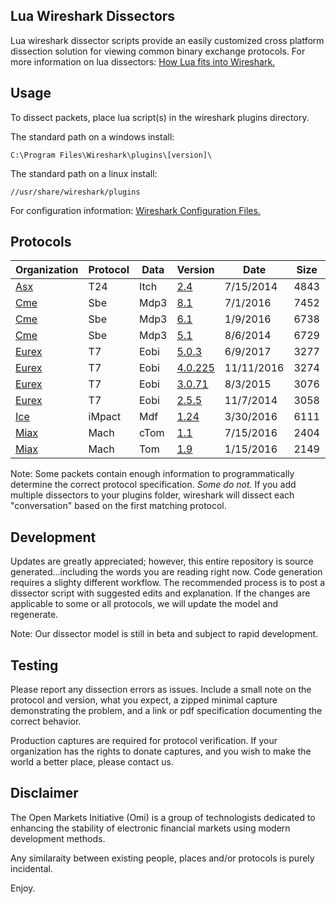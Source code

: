 ## Lua Wireshark Dissectors

Lua wireshark dissector scripts provide an easily customized cross platform dissection solution for viewing common binary exchange protocols. For more information on lua dissectors: [How Lua fits into Wireshark.](https://wiki.wireshark.org/Lua#How_Lua_fits_into_Wireshark "Wireshark's Lua Documentation")

## Usage

To dissect packets, place lua script(s) in the wireshark plugins directory.

The standard path on a windows install:

```
C:\Program Files\Wireshark\plugins\[version]\
```
The standard path on a linux install:

```
//usr/share/wireshark/plugins
```
For configuration information: [Wireshark Configuration Files.](https://www.wireshark.org/docs/wsug_html_chunked/ChAppFilesConfigurationSection.html "Wireshark Files Configuration Documentation")
## Protocols

|Organization | Protocol | Data | Version | Date | Size | Testing|
|--- | --- | --- | --- | --- | --- | ---|
|[Asx](https://github.com/Open-Markets-Initiative/wireshark-lua/tree/master/Asx "Australian Securities Exchange Dissectors") | T24 | Itch | [2.4](https://github.com/Open-Markets-Initiative/wireshark-lua/blob/master/Asx/Asx.T24.Itch.2.4.Script.Dissector.lua "Australian Securities Exchange 2.4 Script Dissector") | 7/15/2014 | 4843 | Verified|
|[Cme](https://github.com/Open-Markets-Initiative/wireshark-lua/tree/master/Cme "Chicago Mercantile Exchange Dissectors") | Sbe | Mdp3 | [8.1](https://github.com/Open-Markets-Initiative/wireshark-lua/blob/master/Cme/Cme.Sbe.Mdp3.8.1.Script.Dissector.lua "Chicago Mercantile Exchange 8.1 Script Dissector") | 7/1/2016 | 7452 | Verified|
|[Cme](https://github.com/Open-Markets-Initiative/wireshark-lua/tree/master/Cme "Chicago Mercantile Exchange Dissectors") | Sbe | Mdp3 | [6.1](https://github.com/Open-Markets-Initiative/wireshark-lua/blob/master/Cme/Cme.Sbe.Mdp3.6.1.Script.Dissector.lua "Chicago Mercantile Exchange 6.1 Script Dissector") | 1/9/2016 | 6738 | Verified|
|[Cme](https://github.com/Open-Markets-Initiative/wireshark-lua/tree/master/Cme "Chicago Mercantile Exchange Dissectors") | Sbe | Mdp3 | [5.1](https://github.com/Open-Markets-Initiative/wireshark-lua/blob/master/Cme/Cme.Sbe.Mdp3.5.1.Script.Dissector.lua "Chicago Mercantile Exchange 5.1 Script Dissector") | 8/6/2014 | 6729 | Verified|
|[Eurex](https://github.com/Open-Markets-Initiative/wireshark-lua/tree/master/Eurex "Eurex Exchange Dissectors") | T7 | Eobi | [5.0.3](https://github.com/Open-Markets-Initiative/wireshark-lua/blob/master/Eurex/Eurex.T7.Eobi.5.0.3.Script.Dissector.lua "Eurex Exchange 5.0.3 Script Dissector") | 6/9/2017 | 3277 | Untested|
|[Eurex](https://github.com/Open-Markets-Initiative/wireshark-lua/tree/master/Eurex "Eurex Exchange Dissectors") | T7 | Eobi | [4.0.225](https://github.com/Open-Markets-Initiative/wireshark-lua/blob/master/Eurex/Eurex.T7.Eobi.4.0.225.Script.Dissector.lua "Eurex Exchange 4.0.225 Script Dissector") | 11/11/2016 | 3274 | Untested|
|[Eurex](https://github.com/Open-Markets-Initiative/wireshark-lua/tree/master/Eurex "Eurex Exchange Dissectors") | T7 | Eobi | [3.0.71](https://github.com/Open-Markets-Initiative/wireshark-lua/blob/master/Eurex/Eurex.T7.Eobi.3.0.71.Script.Dissector.lua "Eurex Exchange 3.0.71 Script Dissector") | 8/3/2015 | 3076 | Untested|
|[Eurex](https://github.com/Open-Markets-Initiative/wireshark-lua/tree/master/Eurex "Eurex Exchange Dissectors") | T7 | Eobi | [2.5.5](https://github.com/Open-Markets-Initiative/wireshark-lua/blob/master/Eurex/Eurex.T7.Eobi.2.5.5.Script.Dissector.lua "Eurex Exchange 2.5.5 Script Dissector") | 11/7/2014 | 3058 | Untested|
|[Ice](https://github.com/Open-Markets-Initiative/wireshark-lua/tree/master/Ice "Intercontinental Exchange Dissectors") | iMpact | Mdf | [1.24](https://github.com/Open-Markets-Initiative/wireshark-lua/blob/master/Ice/Ice.iMpact.Mdf.1.24.Script.Dissector.lua "Intercontinental Exchange 1.24 Script Dissector") | 3/30/2016 | 6111 | Verified|
|[Miax](https://github.com/Open-Markets-Initiative/wireshark-lua/tree/master/Miax "Miami International Securities Exchange Dissectors") | Mach | cTom | [1.1](https://github.com/Open-Markets-Initiative/wireshark-lua/blob/master/Miax/Miax.Mach.cTom.1.1.Script.Dissector.lua "Miami International Securities Exchange 1.1 Script Dissector") | 7/15/2016 | 2404 | Verified|
|[Miax](https://github.com/Open-Markets-Initiative/wireshark-lua/tree/master/Miax "Miami International Securities Exchange Dissectors") | Mach | Tom | [1.9](https://github.com/Open-Markets-Initiative/wireshark-lua/blob/master/Miax/Miax.Mach.Tom.1.9.Script.Dissector.lua "Miami International Securities Exchange 1.9 Script Dissector") | 1/15/2016 | 2149 | Verified|

Note: Some packets contain enough information to programmatically determine the correct protocol specification.  *Some do not.*  If you add multiple dissectors to your plugins folder, wireshark will dissect each "conversation" based on the first matching protocol.

## Development

Updates are greatly appreciated; however, this entire repository is source generated...including the words you are reading right now. Code generation requires a slighty different workflow.  The recommended process is to post a dissector script with suggested edits and explanation.  If the changes are applicable to some or all protocols, we will update the model and regenerate.

Note: Our dissector model is still in beta and subject to rapid development.

## Testing

Please report any dissection errors as issues.  Include a small note on the protocol and version, what you expect, a zipped minimal capture demonstrating the problem, and a link or pdf specification documenting the correct behavior. 

Production captures are required for protocol verification.  If your organization has the rights to donate captures, and you wish to make the world a better place, please contact us.

## Disclaimer

The Open Markets Initiative (Omi) is a group of technologists dedicated to enhancing the stability of electronic financial markets using modern development methods.

Any similaraity between existing people, places and/or protocols is purely incidental.

Enjoy.

